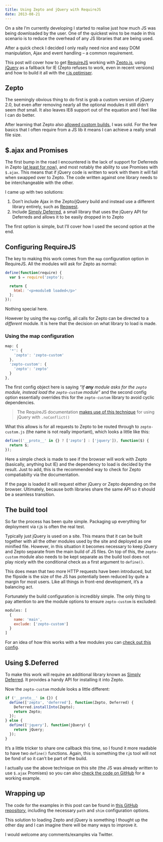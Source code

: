 ```yaml
---
title: Using Zepto and jQuery with RequireJS
date: 2013-08-21
---
```

On a site I&#8217;m currently developing I started to realise just how much JS was being downloaded by the user. One of the quickest wins to be made in this scenario is to reduce the overhead of any JS libraries that are being used.

After a quick check I decided I only really need nice and easy DOM manipulation, Ajax and event handling &#8211; a common requirement.

This post will cover how to get [RequireJS][1] working with [Zepto.js][2], using [jQuery][3] as a fallback for IE (Zepto refuses to work, even in recent versions) and how to build it all with the [r.js optimiser][4].

## Zepto

The seemingly obvious thing to do first is grab a custom version of jQuery 2.0, but even after removing nearly all the optional modules it still didn&#8217;t seem *that* small. It also leaves IE8 support out of the equation and I feel like I can do better.

After learning that Zepto also [allowed custom builds][5], I was sold. For the few basics that I often require from a JS lib it means I can achieve a really small file size.

## $.ajax and Promises

The first bump in the road I encountered is the lack of support for Deferreds in Zepto ([at least for now][6]), and most notably the ability to use Promises with `$.ajax`. This means that if jQuery code is written to work with them it will fail when swapped over to Zepto. The code written against one library needs to be interchangeable with the other.

I came up with two solutions:

1.  Don&#8217;t include Ajax in the Zepto/jQuery build and instead use a different library entirely, such as [Reqwest][7].
2.  Include [Simply Deferred][8], a small library that uses the jQuery API for Deferreds and allows it to be easily dropped in to Zepto

The first option is simple, but I&#8217;ll cover how I used the second option at the end.

## Configuring RequireJS

The key to making this work comes from the `map` configuration option in RequireJS. All the modules will ask for Zepto as normal:

``` js
define(function(require) {
  var $ = require('zepto');

  return {
    html: '<p>moduleB loaded</p>'
  };
});
```

Nothing special here.

However by using the `map` config, all calls for Zepto can be directed to a *different* module. It is here that the decision on what library to load is made.

### Using the map configuration

``` js
map: {
  '*': {
    'zepto': 'zepto-custom'
  },
  'zepto-custom': {
    'zepto': 'zepto'
  }
},
```

The first config object here is saying *&#8220;If **any** module asks for the `zepto` module, instead load the `zepto-custom` module&#8221;* and the second config option essentially overrides this for the `zepto-custom` library to avoid cyclic dependencies.

> The RequireJS documentation [makes use of this technique][9] for using jQuery with `.noConflict()`

What this allows is for all requests to Zepto to be routed through to `zepto-custom.js` (the name is not really important), which looks a little like this:

``` js
define(('__proto__' in {} ? ['zepto'] : ['jquery']), function($) {
  return $;
});
```

Here a simple check is made to see if the browser will work with Zepto (basically, anything but IE) and the dependency to load is decided by the result. Just to add, this is the recommended way to check for Zepto compatiabilty via the documentation.

If the page is loaded it will request either jQuery or Zepto depending on the browser. Ultimately, because both libraries share the same API so it should be a seamless transition.

## The build tool

So far the process has been quite simple. Packaging up everything for deployment via r.js is often the real test.

Typically just jQuery is used on a site. This means that it can be built together with all the other modules used by the site and deployed as one minified file. However, in this situation it becomes necessary to keep jQuery and Zepto separate from the main build of JS files. On top of this, the `zepto-custom` module also needs to be kept separate as the build tool does not play nicely with the conditional check as a first argument to `define()`.

This does mean that two more HTTP requests have been introduced, but the flipside is the size of the JS has potentially been reduced by quite a margin for most users. Like all things in front-end development, it&#8217;s a balancing act.

Fortunately the build configuration is incredibly simple. The only thing to pay attention to are the module options to ensure `zepto-custom` is excluded:

``` js
modules: [
  {
    name: 'main',
    exclude: ['zepto-custom']
  }
]
```

For an idea of how this works with a few modules you can [check out this config][10].

## Using $.Deferred

To make this work will require an additional library known as [Simply Deferred][8]. It provides a handy API for installing it into Zepto.

Now the `zepto-custom` module looks a little different:

``` js
if ('__proto__' in {}) {
  define(['zepto', 'deferred'], function(Zepto, Deferred) {
    Deferred.installInto(Zepto);
    return Zepto;
  });
} else {
  define(['jquery'], function(jQuery) {
    return jQuery;
  });
}
```

It&#8217;s a little tricker to share one callback this time, so I found it more readable to have two `define()` functions. Again, this is something the r.js tool will not be fond of so it can&#8217;t be part of the build.

I actually use the above technique on this site (the JS was already written to use `$.ajax` Promises) so you can also [check the code on GitHub][11] for a working example.

## Wrapping up

The code for the examples in this post can be found in [this GitHub repository][12], including the necessary `path` and `shim` configuration options.

This solution to loading Zepto and jQuery is something I thought up the other day and I can imagine there will be many ways to improve it.

I would welcome any comments/examples via Twitter.

 [1]: http://requirejs.org
 [2]: http://zeptojs.com
 [3]: http://jquery.org
 [4]: http://requirejs.org/docs/optimization.html
 [5]: https://github.com/madrobby/zepto#building
 [6]: https://github.com/madrobby/zepto/issues/353
 [7]: https://github.com/ded/reqwest
 [8]: https://github.com/sudhirj/simply-deferred
 [9]: http://requirejs.org/docs/jquery.html#noconflictmap
 [10]: http://pastebin.com/pq8b5sdu
 [11]: https://github.com/simonsmith/simonsmith.io/blob/master/assets/scripts/main.js
 [12]: https://github.com/simonsmith/requirejs-zepto-jquery
